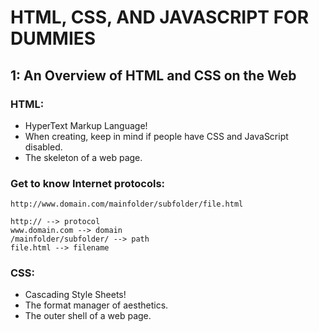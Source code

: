 # HTML, CSS, AND JAVASCRIPT FOR DUMMIES

## 1: An Overview of HTML and CSS on the Web

### HTML:

- HyperText Markup Language!
- When creating, keep in mind if people have CSS and JavaScript disabled.
- The skeleton of a web page.

### Get to know Internet protocols:

```
http://www.domain.com/mainfolder/subfolder/file.html

http:// --> protocol
www.domain.com --> domain
/mainfolder/subfolder/ --> path
file.html --> filename
```

### CSS:

- Cascading Style Sheets!
- The format manager of aesthetics.
- The outer shell of a web page.
